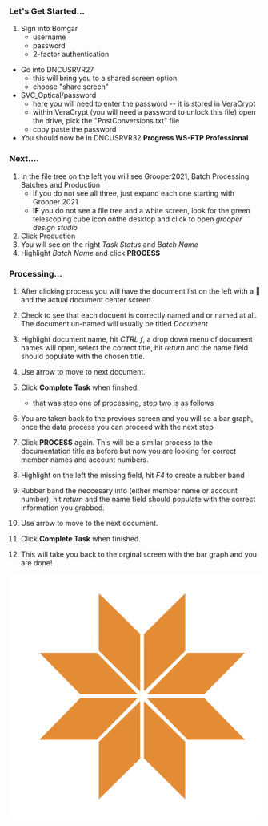 ### Let's Get Started...

1. Sign into Bomgar
    *  username
    *  password
    *  2-factor authentication
* Go into DNCUSRVR27
    *  this will bring you to a shared screen option
    *  choose "share screen"
* SVC_Optical/password
    *  here you will need to enter the password -- it is stored in VeraCrypt
    *  within VeraCrypt (you will need a password to unlock this file) open the drive, pick the "PostConversions.txt" file
    * copy paste the password
* You should now be in DNCUSRVR32 **Progress WS-FTP Professional**


### Next....

1. In the file tree on the left you will see Grooper2021, Batch Processing Batches and Production
    * if you do not see all three, just expand each one starting with Grooper 2021
    *  **IF** you do not see a file tree and a white screen, look for the green telescoping cube icon onthe desktop and click to open *grooper design studio*
2. Click Production
3. You will see on the right *Task Status* and *Batch Name*
4. Highlight *Batch Name* and click **PROCESS**

### Processing...

1. After clicking process you will have the document list on the left with a :file_folder: and the actual document center screen
2. Check to see that each docuent is correctly named and or named at all. The document un-named will usually be titled *Document* 
3. Highlight document name, hit *CTRL f*, a drop down menu of document names will open, select the correct title, hit *return* and the name field should populate with the chosen title.
4. Use arrow to move to next document.
5. Click **Complete Task** when finshed.

    * that was step one of processing, step two is as follows

1. You are taken back to the previous screen and you will se a bar graph, once the data process you can proceed with the next step
2. Click **PROCESS** again. This will be a similar process to the documentation title as before but now you are looking for correct member names and account numbers.
3. Highlight on the left the missing field, hit *F4* to create a rubber band
4. Rubber band the neccesary info (either member name or account number), hit *return* and the name field should populate with the correct information you grabbed.
5. Use arrow to move to the next document.
6. Click **Complete Task** when finished.
7. This will take you back to the orginal screen with the bar graph and you are done!


![](assets/dncu_logo.png)